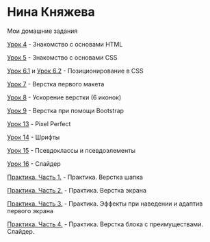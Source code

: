 # Нина Княжева

Мои домашние задания


[Урок 4](https://ninaknyazheva.github.io/lesson_4/src/index.html "Перейти по ссылке") - Знакомство с основами HTML
  
[Урок 5](https://ninaknyazheva.github.io/lesson_5/src/index.html "Перейти по ссылке") - Знакомство с основами CSS

[Урок 6.1](https://ninaknyazheva.github.io/lesson_6/1/src/index.html "Перейти по ссылке") и [Урок 6.2](https://ninaknyazheva.github.io/lesson_6/2/src/index.html "Перейти по ссылке") - Позиционирование в CSS

[Урок 7](https://ninaknyazheva.github.io/lesson_7/src/index.html "Перейти по ссылке") - Верстка первого макета

[Урок 8](https://ninaknyazheva.github.io/lesson_8/src/index.html "Перейти по ссылке") - Ускорение верстки (6 иконок)

[Урок 9](https://ninaknyazheva.github.io/lesson_9/src/index.html "Перейти по ссылке") - Верстка при помощи Bootstrap

[Урок 13](https://ninaknyazheva.github.io/lesson_13/src/index.html "Перейти по ссылке") - Pixel Perfect

[Урок 14](https://ninaknyazheva.github.io/lesson_14/index.html "Перейти по ссылке")  - Шрифты

[Урок 15](https://ninaknyazheva.github.io/lesson_15/src/index.html "Перейти по ссылке") - Псевдоклассы и псевдоэлементы

[Урок 16](https://ninaknyazheva.github.io/lesson_16/src/index.html "Перейти по ссылке") - Слайдер

[Практика. Часть 1.](https://ninaknyazheva.github.io/project/src/index.html "Перейти по ссылке") - Практика. Верстка шапка

[Практика. Часть 2.](https://ninaknyazheva.github.io/project%202/src/index.html "Перейти по ссылке") - Практика. Верстка экрана

[Практика. Часть 3.](https://ninaknyazheva.github.io/project_3/src/index.html "Перейти по ссылке") - Практика. Эффекты при наведении и адаптив первого экрана

[Практика. Часть 4.](https://ninaknyazheva.github.io/project_4/src/index.html "Перейти по ссылке") - Практика. Верстка блока с преимуществами. Слайдер.


